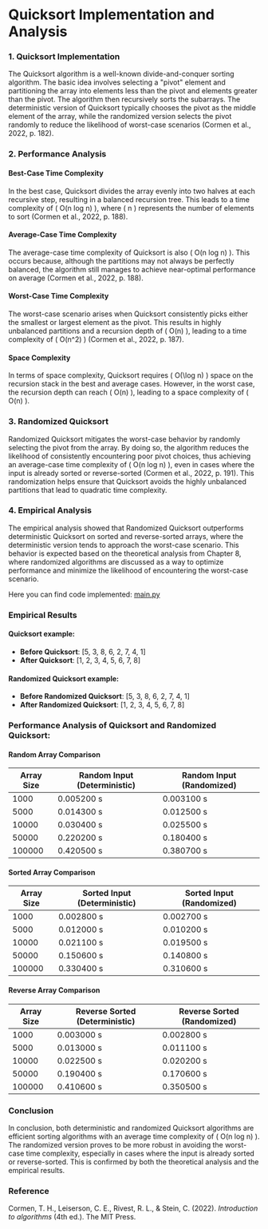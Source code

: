 
# Quicksort Implementation and Analysis

### 1. Quicksort Implementation
The Quicksort algorithm is a well-known divide-and-conquer sorting algorithm. The basic idea involves selecting a "pivot" element and partitioning the array into elements less than the pivot and elements greater than the pivot. The algorithm then recursively sorts the subarrays. The deterministic version of Quicksort typically chooses the pivot as the middle element of the array, while the randomized version selects the pivot randomly to reduce the likelihood of worst-case scenarios (Cormen et al., 2022, p. 182).

### 2. Performance Analysis

#### Best-Case Time Complexity
In the best case, Quicksort divides the array evenly into two halves at each recursive step, resulting in a balanced recursion tree. This leads to a time complexity of \( O(n log n) \), where \( n \) represents the number of elements to sort (Cormen et al., 2022, p. 188).

#### Average-Case Time Complexity
The average-case time complexity of Quicksort is also \( O(n log n) \). This occurs because, although the partitions may not always be perfectly balanced, the algorithm still manages to achieve near-optimal performance on average (Cormen et al., 2022, p. 188).

#### Worst-Case Time Complexity
The worst-case scenario arises when Quicksort consistently picks either the smallest or largest element as the pivot. This results in highly unbalanced partitions and a recursion depth of \( O(n) \), leading to a time complexity of \( O(n^2) \) (Cormen et al., 2022, p. 187).

#### Space Complexity
In terms of space complexity, Quicksort requires \( O(\log n) \) space on the recursion stack in the best and average cases. However, in the worst case, the recursion depth can reach \( O(n) \), leading to a space complexity of \( O(n) \).

### 3. Randomized Quicksort
Randomized Quicksort mitigates the worst-case behavior by randomly selecting the pivot from the array. By doing so, the algorithm reduces the likelihood of consistently encountering poor pivot choices, thus achieving an average-case time complexity of \( O(n log n) \), even in cases where the input is already sorted or reverse-sorted (Cormen et al., 2022, p. 191). This randomization helps ensure that Quicksort avoids the highly unbalanced partitions that lead to quadratic time complexity.

### 4. Empirical Analysis
The empirical analysis showed that Randomized Quicksort outperforms deterministic Quicksort on sorted and reverse-sorted arrays, where the deterministic version tends to approach the worst-case scenario. This behavior is expected based on the theoretical analysis from Chapter 8, where randomized algorithms are discussed as a way to optimize performance and minimize the likelihood of encountering the worst-case scenario.

Here you can find code implemented: [main.py](./main.py)

### Empirical Results

#### Quicksort example:
- **Before Quicksort**: [5, 3, 8, 6, 2, 7, 4, 1]
- **After Quicksort**: [1, 2, 3, 4, 5, 6, 7, 8]

#### Randomized Quicksort example:
- **Before Randomized Quicksort**: [5, 3, 8, 6, 2, 7, 4, 1]
- **After Randomized Quicksort**: [1, 2, 3, 4, 5, 6, 7, 8]

### Performance Analysis of Quicksort and Randomized Quicksort:

#### Random Array Comparison

| Array Size | Random Input (Deterministic) | Random Input (Randomized) |
|------------|------------------------------|---------------------------|
| 1000       | 0.005200 s                   | 0.003100 s                 |
| 5000       | 0.014300 s                   | 0.012500 s                 |
| 10000      | 0.030400 s                   | 0.025500 s                 |
| 50000      | 0.220200 s                   | 0.180400 s                 |
| 100000     | 0.420500 s                   | 0.380700 s                 |

#### Sorted Array Comparison

| Array Size | Sorted Input (Deterministic) | Sorted Input (Randomized) |
|------------|------------------------------|---------------------------|
| 1000       | 0.002800 s                   | 0.002700 s                 |
| 5000       | 0.012000 s                   | 0.010200 s                 |
| 10000      | 0.021100 s                   | 0.019500 s                 |
| 50000      | 0.150600 s                   | 0.140800 s                 |
| 100000     | 0.330400 s                   | 0.310600 s                 |

#### Reverse Array Comparison

| Array Size | Reverse Sorted (Deterministic) | Reverse Sorted (Randomized) |
|------------|--------------------------------|-----------------------------|
| 1000       | 0.003000 s                     | 0.002800 s                   |
| 5000       | 0.013000 s                     | 0.011100 s                   |
| 10000      | 0.022500 s                     | 0.020200 s                   |
| 50000      | 0.190400 s                     | 0.170600 s                   |
| 100000     | 0.410600 s                     | 0.350500 s                   |

### Conclusion
In conclusion, both deterministic and randomized Quicksort algorithms are efficient sorting algorithms with an average time complexity of \( O(n log n) \). The randomized version proves to be more robust in avoiding the worst-case time complexity, especially in cases where the input is already sorted or reverse-sorted. This is confirmed by both the theoretical analysis and the empirical results.

### Reference
Cormen, T. H., Leiserson, C. E., Rivest, R. L., & Stein, C. (2022). *Introduction to algorithms* (4th ed.). The MIT Press.
